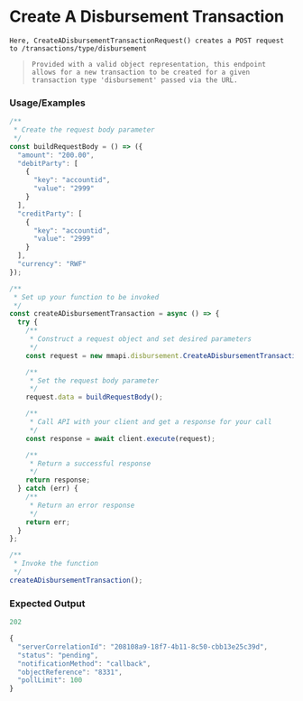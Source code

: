 # Create A Disbursement Transaction

`Here, CreateADisbursementTransactionRequest() creates a POST request to /transactions/type/disbursement`

> `Provided with a valid object representation, this endpoint allows for a new transaction to be created for a given transaction type 'disbursement' passed via the URL.`

### Usage/Examples

```javascript
/**
 * Create the request body parameter
 */
const buildRequestBody = () => ({
  "amount": "200.00",
  "debitParty": [
    {
      "key": "accountid",
      "value": "2999"
    }
  ],
  "creditParty": [
    {
      "key": "accountid",
      "value": "2999"
    }
  ],
  "currency": "RWF"
});

/**
 * Set up your function to be invoked
 */
const createADisbursementTransaction = async () => {
  try {
    /**
     * Construct a request object and set desired parameters
     */
    const request = new mmapi.disbursement.CreateADisbursementTransactionRequest();

    /**
     * Set the request body parameter
     */
    request.data = buildRequestBody();

    /**
     * Call API with your client and get a response for your call
     */
    const response = await client.execute(request);

    /**
     * Return a successful response
     */
    return response;
  } catch (err) {
    /**
     * Return an error response
     */
    return err;
  }
};

/**
 * Invoke the function
 */
createADisbursementTransaction();
```

### Expected Output
```javascript
202

{
  "serverCorrelationId": "208108a9-18f7-4b11-8c50-cbb13e25c39d",
  "status": "pending",
  "notificationMethod": "callback",
  "objectReference": "8331",
  "pollLimit": 100
}
```
